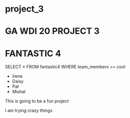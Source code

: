 # project_3



# GA WDI 20 PROJECT 3


# FANTASTIC 4
 SELECT * FROM fantastic4 WHERE team_members == cool
   - Irene 
   - Daisy
   - Pat
   - Mishal


This is going to be a fun project

I am trying crazy things

